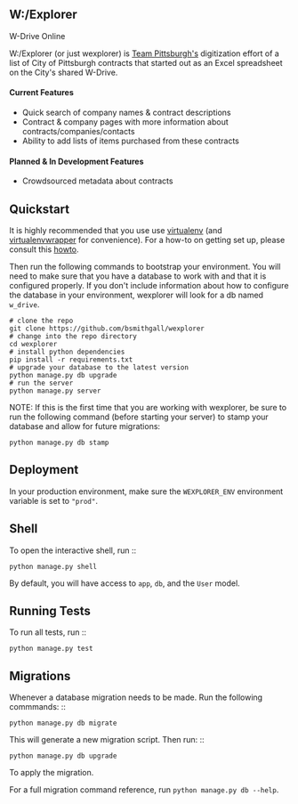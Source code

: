 W:/Explorer
---

W-Drive Online

W:/Explorer (or just wexplorer) is [Team Pittsburgh's](http://www.codeforamerica.org/governments/pittsburgh/) digitization effort of a list of City of Pittsburgh contracts that started out as an Excel spreadsheet on the City's shared W-Drive.

#### Current Features
+ Quick search of company names & contract descriptions
+ Contract & company pages with more information about contracts/companies/contacts
+ Ability to add lists of items purchased from these contracts

#### Planned & In Development Features
+ Crowdsourced metadata about contracts

Quickstart
----------

It is highly recommended that you use use [virtualenv](https://readthedocs.org/projects/virtualenv/) (and [virtualenvwrapper](https://virtualenvwrapper.readthedocs.org/en/latest/) for convenience). For a how-to on getting set up, please consult this [howto](https://github.com/codeforamerica/howto/blob/master/Python-Virtualenv.md).

Then run the following commands to bootstrap your environment. You will need to make sure that you have a database to work with and that it is configured properly. If you don't include information about how to configure the database in your environment, wexplorer will look for a db named `w_drive`.

    # clone the repo
    git clone https://github.com/bsmithgall/wexplorer
    # change into the repo directory
    cd wexplorer
    # install python dependencies
    pip install -r requirements.txt
    # upgrade your database to the latest version
    python manage.py db upgrade
    # run the server
    python manage.py server

NOTE: If this is the first time that you are working with wexplorer, be sure to run the following command (before starting your server) to stamp your database and allow for future migrations:

    python manage.py db stamp

Deployment
----------

In your production environment, make sure the `WEXPLORER_ENV` environment variable is set to `"prod"`.


Shell
-----

To open the interactive shell, run ::

    python manage.py shell

By default, you will have access to `app`, `db`, and the `User` model.


Running Tests
-------------

To run all tests, run ::

    python manage.py test


Migrations
----------

Whenever a database migration needs to be made. Run the following commmands:
::

    python manage.py db migrate

This will generate a new migration script. Then run:
::

    python manage.py db upgrade

To apply the migration.

For a full migration command reference, run `python manage.py db --help`.

